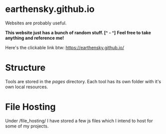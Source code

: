 # earthensky.github.io
Websites are probably useful.

**This website just has a bunch of random stuff. [^ - ^]**
**Feel free to take anything and reference me!**

Here's the clickable link btw: https://earthensky.github.io/

# Structure
Tools are stored in the *pages* directory.  Each tool has its own folder with it's own local resources.


# File Hosting
Under /file_hosting/ I have stored a few js files which I intend to host for some of my projects.
